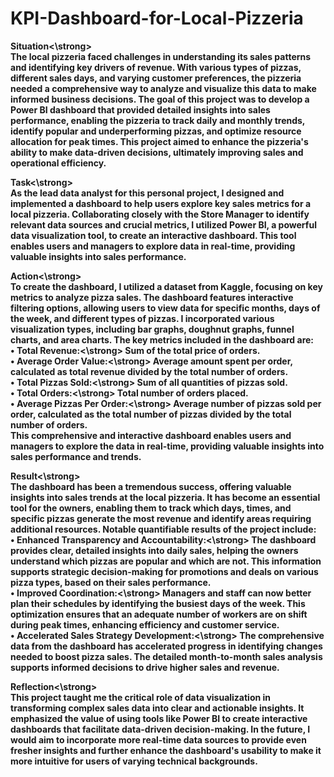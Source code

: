 # KPI-Dashboard-for-Local-Pizzeria
<strong>Situation<\strong> <br />
The local pizzeria faced challenges in understanding its sales patterns and identifying key drivers of revenue. With various types of pizzas, different sales days, and varying customer preferences, the pizzeria needed a comprehensive way to analyze and visualize this data to make informed business decisions. The goal of this project was to develop a Power BI dashboard that provided detailed insights into sales performance, enabling the pizzeria to track daily and monthly trends, identify popular and underperforming pizzas, and optimize resource allocation for peak times. This project aimed to enhance the pizzeria's ability to make data-driven decisions, ultimately improving sales and operational efficiency.

<strong>Task<\strong><br />
As the lead data analyst for this personal project, I designed and implemented a dashboard to help users explore key sales metrics for a local pizzeria. Collaborating closely with the Store Manager to identify relevant data sources and crucial metrics, I utilized Power BI, a powerful data visualization tool, to create an interactive dashboard. This tool enables users and managers to explore data in real-time, providing valuable insights into sales performance.

<strong>Action<\strong><br />
To create the dashboard, I utilized a dataset from Kaggle, focusing on key metrics to analyze pizza sales. The dashboard features interactive filtering options, allowing users to view data for specific months, days of the week, and different types of pizzas. I incorporated various visualization types, including bar graphs, doughnut graphs, funnel charts, and area charts.
The key metrics included in the dashboard are:<br />
•	<strong>Total Revenue:<\strong> Sum of the total price of orders.<br />
•	<strong>Average Order Value:<\strong> Average amount spent per order, calculated as total revenue divided by the total number of orders.<br />
•	<strong>Total Pizzas Sold:<\strong> Sum of all quantities of pizzas sold.<br />
•	<strong>Total Orders:<\strong> Total number of orders placed.<br />
•	<strong>Average Pizzas Per Order:<\strong> Average number of pizzas sold per order, calculated as the total number of pizzas divided by the total number of orders.<br />
This comprehensive and interactive dashboard enables users and managers to explore the data in real-time, providing valuable insights into sales performance and trends.<br />

<strong>Result<\strong><br />
The dashboard has been a tremendous success, offering valuable insights into sales trends at the local pizzeria. It has become an essential tool for the owners, enabling them to track which days, times, and specific pizzas generate the most revenue and identify areas requiring additional resources. Notable quantifiable results of the project include:<br />
•	<strong>Enhanced Transparency and Accountability:<\strong> The dashboard provides clear, detailed insights into daily sales, helping the owners understand which pizzas are popular and which are not. This information supports strategic decision-making for promotions and deals on various pizza types, based on their sales performance.<br />
•	<strong>Improved Coordination:<\strong> Managers and staff can now better plan their schedules by identifying the busiest days of the week. This optimization ensures that an adequate number of workers are on shift during peak times, enhancing efficiency and customer service.<br />
•	<strong>Accelerated Sales Strategy Development:<\strong> The comprehensive data from the dashboard has accelerated progress in identifying changes needed to boost pizza sales. The detailed month-to-month sales analysis supports informed decisions to drive higher sales and revenue.<br />

<strong>Reflection<\strong><br />
This project taught me the critical role of data visualization in transforming complex sales data into clear and actionable insights. It emphasized the value of using tools like Power BI to create interactive dashboards that facilitate data-driven decision-making. In the future, I would aim to incorporate more real-time data sources to provide even fresher insights and further enhance the dashboard's usability to make it more intuitive for users of varying technical backgrounds.
